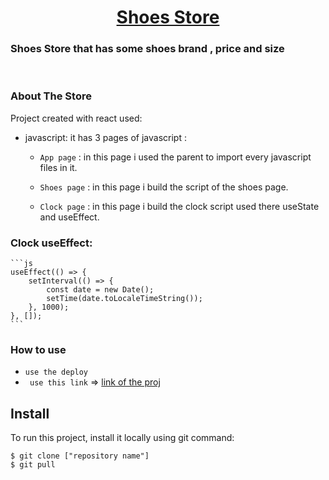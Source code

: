 <h1 align="center"><u>Shoes Store</u></h1>
<h3>Shoes Store that has some shoes brand , price and size</h3>

<p align="center">
<br>
</p>

### About The Store
Project created with react used:
* javascript: it has 3 pages of javascript : 
    <br>
    - `App page` : in this page i used the parent to import every javascript files in it.

    - `Shoes page` : in this page i build the script of the shoes page.

    - `Clock page` : in this page i build the clock script used there useState and useEffect.

### Clock useEffect:
    ```js
    useEffect(() => {
        setInterval(() => {
            const date = new Date();
            setTime(date.toLocaleTimeString());
        }, 1000);
    }, []);
    ```

### How to use 
* `` use the deploy ``
* `` use this link`` => [link of the proj]()

## Install
To run this project, install it locally using git command:

```
$ git clone ["repository name"]
$ git pull 
```